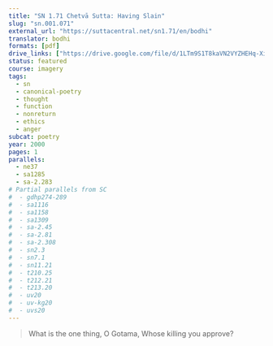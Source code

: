```yaml
---
title: "SN 1.71 Chetvā Sutta: Having Slain"
slug: "sn.001.071"
external_url: "https://suttacentral.net/sn1.71/en/bodhi"
translator: bodhi
formats: [pdf]
drive_links: ["https://drive.google.com/file/d/1LTm9S1T8kaVN2VYZHEHq-XiNFa98_m7D"]
status: featured
course: imagery
tags:
  - sn
  - canonical-poetry
  - thought
  - function
  - nonreturn
  - ethics
  - anger
subcat: poetry
year: 2000
pages: 1
parallels:
  - ne37
  - sa1285
  - sa-2.283
# Partial parallels from SC
#  - gdhp274-289
#  - sa1116
#  - sa1158
#  - sa1309
#  - sa-2.45
#  - sa-2.81
#  - sa-2.308
#  - sn2.3
#  - sn7.1
#  - sn11.21
#  - t210.25
#  - t212.21
#  - t213.20
#  - uv20
#  - uv-kg20
#  - uvs20
---
```


> What is the one thing, O Gotama,
Whose killing you approve?

<!---->

